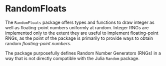 # RandomFloats

The `RandomFloats` package offers types and functions to draw integer as well as floating-point numbers uniformly at random. Integer RNGs are implemented only to the extent they are useful to implement floating-point RNGs, as the point of the package is primarily to provide ways to obtain random *floating-point numbers*.

The package purposefully defines Random Number Generators (RNGs) in a way that is not directly compatible with the Julia `Random` package.
